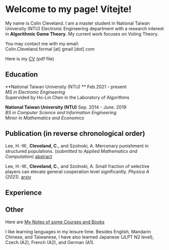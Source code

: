 <script type="text/javascript" async="" src="https://cdn.mathjax.org/mathjax/latest/MathJax.js?config=TeX-MML-AM_CHTML ">
</script>


# Welcome to my page! Vítejte!

My name is Colin Cleveland. I am a master student in National Taiwan University (NTU) Electronic Engineering department with a research interest in **Algorithmic Game Theory**. My current work focuses on Voting Theory. 

You may contact me with my email: <br>
Colin.Cleveland.formal [at] gmail [dot] com

Here is my [CV](Colin_CV.pdf) (pdf file)

## Education 

**National Taiwan University (NTU) **	Feb.2021 - present <br>
*MS in Electronic Engineering* <br>
Supervided by Ho-Lin Chen in the Laboratory of Algorithms

**National Taiwan University (NTU)**	Sep. 2014 - June. 2019<br>
*BS in Computer Science and Information Engineering* <br>
Minor in *Mathematics and Economics*

## Publication (in reverse chronological order)

Lee, H.-W., **Cleveland, C.**, and Szolnoki, A. Mercenary punishment in structured populations. (*submitted to Applied Mathematics and Computation*) [abstract](mercenary_punishment_abstract.html)

Lee, H.-W., **Cleveland, C.**, and Szolnoki, A. Small fraction of selective players can elevate general cooperation level significantly. *Physica A (2021)*. [arxiv](https://arxiv.org/abs/2106.14654)

## Experience



## Other

Here are [My Notes of some Courses and Books](note.html) 

I like learning languages in my leisure time. Besides English, Mandarin Chinese, and Taiwanese, I have also learned Japanese (JLPT N2 level), Czech (A2), French (A2), and German (A1).

<!--
Some thing $$\frac{1}{2}$$.

$$\frac{1}{2}$$
-->


